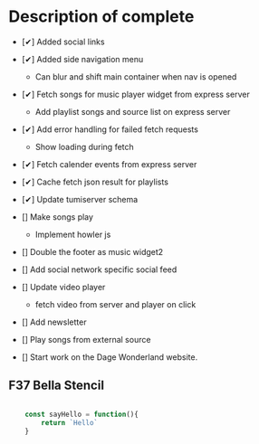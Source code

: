 # Description of complete

* [✔] Added social links
* [✔] Added side navigation menu
  * Can blur and shift main container when nav is opened
* [✔] Fetch songs for music player widget from express server
  * Add playlist songs and source list on express server
* [✔] Add error handling for failed fetch requests
  * Show loading during fetch
* [✔] Fetch calender events from express server
* [✔] Cache fetch json result for playlists
* [✔] Update tumiserver schema
* [] Make songs play
  * Implement howler js
* [] Double the footer as music widget2
* [] Add social network specific social feed
* [] Update video player
  * fetch video from server and player on click
* [] Add newsletter

* [] Play songs from external source

* [] Start work on the Dage Wonderland website.

## F37 Bella Stencil

```javascript

    const sayHello = function(){
        return `Hello`
    }

```